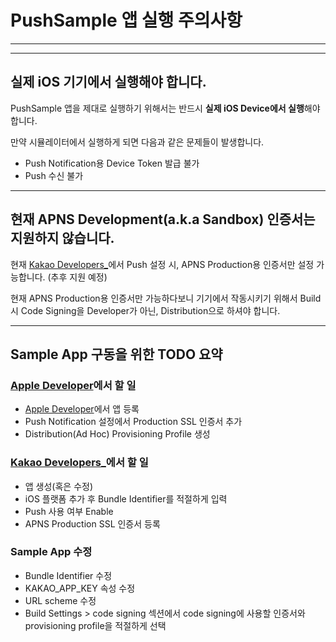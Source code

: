 
# PushSample 앱 실행 주의사항

------------------------------------------------------------------
------------------------------------------------------------------

## 실제 iOS 기기에서 실행해야 합니다.

PushSample 앱을 제대로 실행하기 위해서는 반드시 **실제 iOS Device에서 실행**해야 합니다.

만약 시뮬레이터에서 실행하게 되면 다음과 같은 문제들이 발생합니다.
- Push Notification용 Device Token 발급 불가
- Push 수신 불가


------------------------------------------------------------------

## 현재 APNS Development(a.k.a Sandbox) 인증서는 지원하지 않습니다. 

현재 [Kakao Developers_](https://developers.kakao.com)에서 Push 설정 시, APNS Production용 인증서만 설정 가능합니다. (추후 지원 예정)

현재 APNS Production용 인증서만 가능하다보니 기기에서 작동시키기 위해서 Build 시 Code Signing을 Developer가 아닌, Distribution으로 하셔야 합니다.

------------------------------------------------------------------

## Sample App 구동을 위한 TODO 요약

### [Apple Developer](https://developer.apple.com)에서 할 일
- [Apple Developer](https://developer.apple.com)에서 앱 등록
- Push Notification 설정에서 Production SSL 인증서 추가
- Distribution(Ad Hoc) Provisioning Profile 생성

### [Kakao Developers_](https://developers.kakao.com)에서 할 일
- 앱 생성(혹은 수정)
- iOS 플랫폼 추가 후 Bundle Identifier를 적절하게 입력
- Push 사용 여부 Enable
- APNS Production SSL 인증서 등록

### Sample App 수정
- Bundle Identifier 수정
- KAKAO_APP_KEY 속성 수정
- URL scheme 수정
- Build Settings > code signing 섹션에서 code signing에 사용할 인증서와 provisioning profile을 적절하게 선택